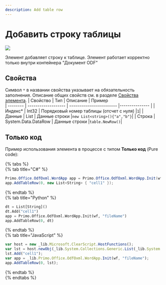 ```yaml
---
description: Add table row
---
```

# Добавить строку таблицы

![](../../../.gitbook/assets1/odf-addtablerow1.PNG)

Элемент добавляет строку к таблице. Элемент работает корректно только внутри контейнера "Документ ODF"

## Свойства
Символ `*` в названии свойства указывает на обязательность заполнения. Описание общих свойств см. в разделе [Свойства элемента](https://docs.primo-rpa.ru/primo-rpa/primo-studio/process/elements#svoistva-elementa).
| Свойство | Тип                 | Описание                 | Пример  
| -------- | ------------------- | ------------------------ |--------------- |
| Индекс\* | Int32               | Порядковый номер таблицы (отсчет с нуля) |`1`|
| Данные   | List<String>       | Данные строки            |`new List<string>(){"a","b"}`|
| Строка   | System.Data.DataRow | Данные строки            |`table.NewRow()`|

## Только код
Пример использования элемента в процессе с типом **Только код** (Pure code):

{% tabs %}  
{% tab title="C#" %}  
```csharp  
Primo.Office.OdfOxml.WordApp app = Primo.Office.OdfOxml.WordApp.Init(wf, "fileName");  
app.AddTableRow(0, new List<String> { "cell1" });  
```
{% endtab %}  
{% tab title="Python" %}  
```python  
dt = List[String]()  
dt.Add("cell1")  
app = Primo.Office.OdfOxml.WordApp.Init(wf, "fileName")  
app.AddTableRow(0, dt)  
```
{% endtab %}  
{% tab title="JavaScript" %}  
```javascript  
var host = new _lib.Microsoft.ClearScript.HostFunctions();  
var lst = host.newObj(_lib.System.Collections.Generic.List(_lib.System.String));  
lst.Add("cell1");  
var app = _lib.Primo.Office.OdfOxml.WordApp.Init(wf, "fileName");  
app.AddTableRow(0, lst);  
```
{% endtab %}  
{% endtabs %}  

